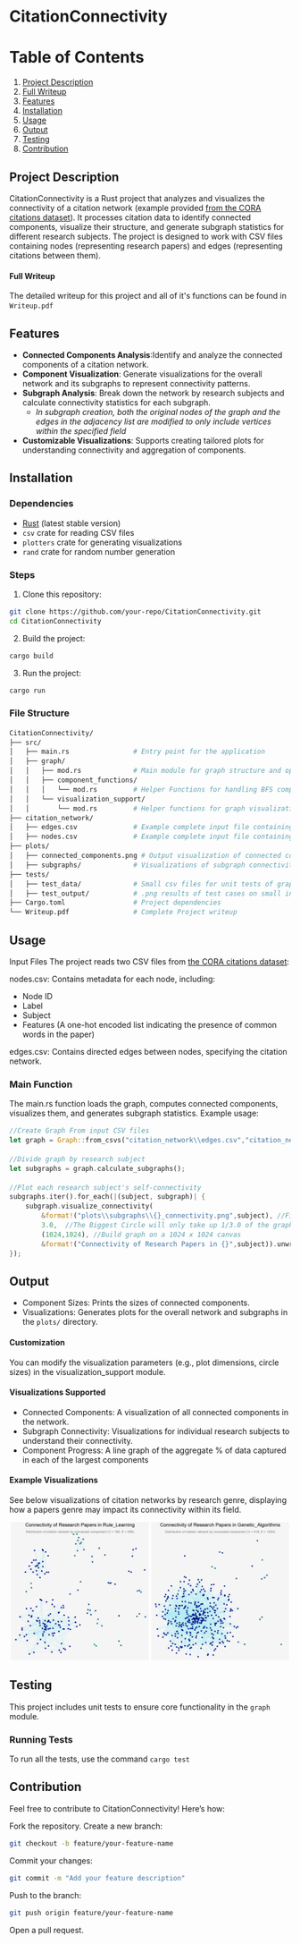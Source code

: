 # CitationConnectivity
# Table of Contents
1. [Project Description](#project-description)
2. [Full Writeup](#full-writeup)
3. [Features](#features)
4. [Installation](#installation)
5. [Usage](#usage)
6. [Output](#output)
7. [Testing](#testing)
8. [Contribution](#contribution)
## Project Description
CitationConnectivity is a Rust project that analyzes and visualizes the connectivity of a citation network (example provided [from the CORA citations dataset](https://graphsandnetworks.com/the-cora-dataset/)). It processes citation data to identify connected components, visualize their structure, and generate subgraph statistics for different research subjects. The project is designed to work with CSV files containing nodes (representing research papers) and edges (representing citations between them).
#### Full Writeup
The detailed writeup for this project and all of it's functions can be found in `Writeup.pdf`
## Features
- **Connected Components Analysis**:Identify and analyze the connected components of a citation network.
- **Component Visualization**: Generate visualizations for the overall network and its subgraphs to represent connectivity patterns.
- **Subgraph Analysis**: Break down the network by research subjects and calculate connectivity statistics for each subgraph.
  - *In subgraph creation, both the original nodes of the graph and the edges in the adjacency list are modified to only include vertices within the specified field*
- **Customizable Visualizations**: Supports creating tailored plots for understanding connectivity and aggregation of components.
## Installation
### Dependencies
- [Rust](https://www.rust-lang.org/) (latest stable version)
- `csv` crate for reading CSV files
- `plotters` crate for generating visualizations
- `rand` crate for random number generation
### Steps
1. Clone this repository:
```bash
git clone https://github.com/your-repo/CitationConnectivity.git
cd CitationConnectivity
```
2. Build the project:
```bash
cargo build
```
3. Run the project:
```bash
cargo run
```

### File Structure
```bash
CitationConnectivity/
├── src/
│   ├── main.rs                # Entry point for the application
│   ├── graph/
│   │   ├── mod.rs             # Main module for graph structure and operations (includes test cases)
│   │   ├── component_functions/
│   │   │   └── mod.rs         # Helper Functions for handling BFS component analysis
│   │   └── visualization_support/
│   │       └── mod.rs         # Helper functions for graph visualization
├── citation_network/
│   ├── edges.csv              # Example complete input file containing citation edges
│   ├── nodes.csv              # Example complete input file containing node metadata
├── plots/
│   ├── connected_components.png # Output visualization of connected components
│   ├── subgraphs/             # Visualizations of subgraph connectivity
├── tests/
│   ├── test_data/             # Small csv files for unit tests of graph module functionality
│   ├── test_output/           # .png results of test cases on small inputs
├── Cargo.toml                 # Project dependencies
└── Writeup.pdf                # Complete Project writeup
```
## Usage
Input Files
The project reads two CSV files from [the CORA citations dataset](https://graphsandnetworks.com/the-cora-dataset/):

nodes.csv: Contains metadata for each node, including:
- Node ID
- Label
- Subject
- Features (A one-hot encoded list indicating the presence of common words in the paper)

edges.csv: Contains directed edges between nodes, specifying the citation network.
### Main Function
The main.rs function loads the graph, computes connected components, visualizes them, and generates subgraph statistics. Example usage:

```rust
//Create Graph From input CSV files
let graph = Graph::from_csvs("citation_network\\edges.csv","citation_network\\nodes.csv").unwrap();

//Divide graph by research subject
let subgraphs = graph.calculate_subgraphs();

//Plot each research subject's self-connectivity
subgraphs.iter().for_each(|(subject, subgraph)| {
    subgraph.visualize_connectivity(
        &format!("plots\\subgraphs\\{}_connectivity.png",subject), //File path of output image
        3.0,  //The Biggest Circle will only take up 1/3.0 of the graph's total space
        (1024,1024), //Build graph on a 1024 x 1024 canvas
        &format!("Connectivity of Research Papers in {}",subject)).unwrap(); //Graph Title
});
```
## Output
- Component Sizes: Prints the sizes of connected components.
- Visualizations: Generates plots for the overall network and subgraphs in the `plots/` directory.

#### Customization
You can modify the visualization parameters (e.g., plot dimensions, circle sizes) in the visualization_support module.

#### Visualizations Supported
- Connected Components: A visualization of all connected components in the network.
- Subgraph Connectivity: Visualizations for individual research subjects to understand their connectivity.
- Component Progress: A line graph of the aggregate % of data captured in each of the largest components
#### Example Visualizations
See below visualizations of citation networks by research genre, displaying how a papers genre may impact its connectivity within its field.
<p align="center">
  <img src="./plots/subgraphs/Rule_Learning_connectivity.png" width="49%" height="auto" alt="Example Graph for Rule Learning Connectivity">
  <img src="./plots/subgraphs/Genetic_Algorithms_connectivity.png" width="49%" height="auto" alt="Example Graph for Genetic Algorithms Connectivity">
</p>

## Testing

This project includes unit tests to ensure core functionality in the `graph` module.

### Running Tests

To run all the tests, use the command `cargo test`

## Contribution
Feel free to contribute to CitationConnectivity! Here’s how:

Fork the repository.
Create a new branch:
```bash
git checkout -b feature/your-feature-name
```
Commit your changes:
```bash
git commit -m "Add your feature description"
```
Push to the branch:
```bash
git push origin feature/your-feature-name
```
Open a pull request.
